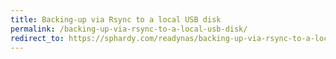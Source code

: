 ```yaml
---
title: Backing-up via Rsync to a local USB disk
permalink: /backing-up-via-rsync-to-a-local-usb-disk/
redirect_to: https://sphardy.com/readynas/backing-up-via-rsync-to-a-local-usb-disk/
---
```

